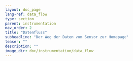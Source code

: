 ```yaml
---
layout: doc_page
lang-ref: data_flow
type: section
parent: instrumentation
nav_order: 2
title: "Datenfluss"
subheadline: "Der Weg der Daten vom Sensor zur Homepage"
teaser: ""
description: ""
image_dir: doc/instrumentation/data_flow
---
```

